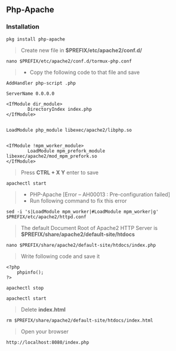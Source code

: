 ## Php-Apache

### Installation
```
pkg install php-apache
```
> Create new file in __$PREFIX/etc/apache2/conf.d/__
```
nano $PREFIX/etc/apache2/conf.d/tormux-php.conf
```
>* Copy the following code to that file and save
```
AddHandler php-script .php

ServerName 0.0.0.0

<IfModule dir_module>
        DirectoryIndex index.php
</IfModule>


LoadModule php_module libexec/apache2/libphp.so


<IfModule !mpm_worker_module>
        LoadModule mpm_prefork_module libexec/apache2/mod_mpm_prefork.so
</IfModule>
```
> Press __CTRL + X Y__ enter  to save
```
apachectl start
```
>* PHP-Apache [Error – AH00013 : Pre-configuration failed]
>* Run following command to fix this error
```
sed -i 's|LoadModule mpm_worker|#LoadModule mpm_worker|g' $PREFIX/etc/apache2/httpd.conf
```
> The default Document Root of Apache2 HTTP Server is __$PREFIX/share/apache2/default-site/htdocs__
```
nano $PREFIX/share/apache2/default-site/htdocs/index.php
```
> Write following code and save it
```
<?php
    phpinfo();
?>
```
```
apachectl stop

apachectl start
```

> Delete __index.html__

```
rm $PREFIX/share/apache2/default-site/htdocs/index.html
```
> Open your browser
```
http://localhost:8080/index.php
```






